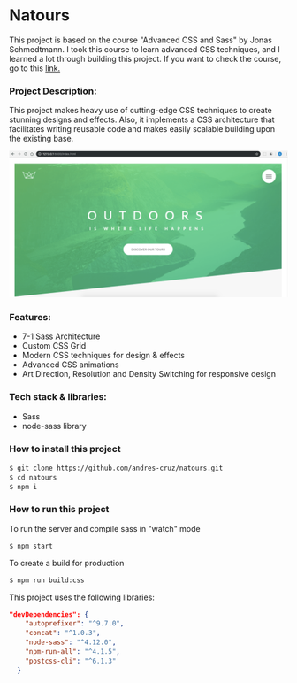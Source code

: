 # Natours

This project is based on the course "Advanced CSS and Sass" by Jonas Schmedtmann. I took this course to learn advanced CSS techniques, and I learned a lot through building this project.
If you want to check the course, go to this [link.](https://www.udemy.com/course/advanced-css-and-sass/)

### Project Description:

This project makes heavy use of cutting-edge CSS techniques to create stunning designs and effects. Also, it implements a CSS architecture that facilitates writing reusable code and makes easily scalable building upon the existing base.

![](image/header-min.png)

### Features:

- 7-1 Sass Architecture
- Custom CSS Grid
- Modern CSS techniques for design & effects
- Advanced CSS animations
- Art Direction, Resolution and Density Switching for responsive design

### Tech stack & libraries:

- Sass
- node-sass library

### How to install this project

```sh
$ git clone https://github.com/andres-cruz/natours.git
$ cd natours
$ npm i
```

### How to run this project

To run the server and compile sass in "watch" mode

```sh
$ npm start
```

To create a build for production

```sh
$ npm run build:css
```

This project uses the following libraries:

```json
"devDependencies": {
    "autoprefixer": "^9.7.0",
    "concat": "^1.0.3",
    "node-sass": "^4.12.0",
    "npm-run-all": "^4.1.5",
    "postcss-cli": "^6.1.3"
  }
```
